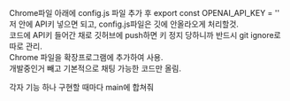 Chrome파일 아래에 config.js 파일 추가 후 export const OPENAI_API_KEY = ''   
저 안에 API키 넣으면 되고, config.js파일은 깃에 안올라오게 처리할것.   
코드에 API키 들어간 채로 깃허브에 push하면 키 정지 당하니까 반드시 git ignore로 따로 관리.   
Chrome 파일을 확장프로그램에 추가하여 사용.   
개발중인거 빼고 기본적으로 채팅 가능한 코드만 올림.


각자 기능 하나 구현할 때마다 main에 합쳐줘
